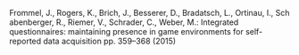 Frommel, J., Rogers, K., Brich, J., Besserer, D., Bradatsch, L., Ortinau, I., Sch abenberger, R., Riemer, V., Schrader, C., Weber, M.: Integrated questionnaires: maintaining presence in game environments for self-reported data acquisition pp. 359–368 (2015)